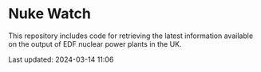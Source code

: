 # Nuke Watch

This repository includes code for retrieving the latest information available on the output of EDF nuclear power plants in the UK.

Last updated: 2024-03-14 11:06